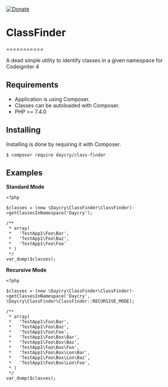 [![Donate](https://img.shields.io/badge/Donate-PayPal-green.svg)](https://www.paypal.com/donate?business=SYC5XDT23UZ5G&no_recurring=0&item_name=Thank+you%21&currency_code=EUR)

# ClassFinder
===========

A dead simple utility to identify classes in a given namespace for Codeigniter 4

Requirements
------------

* Application is using Composer.
* Classes can be autoloaded with Composer.
* PHP >= 7.4.0

Installing
----------

Installing is done by requiring it with Composer.

```
$ composer require daycry/class-finder
```

Examples
--------

**Standard Mode**

```
<?php

$classes = (new \Daycry\ClassFinder\ClassFinder)->getClassesInNamespace('Daycry');

/**
 * array(
 *   'TestApp1\Foo\Bar',
 *   'TestApp1\Foo\Baz',
 *   'TestApp1\Foo\Foo'
 * )
 */
var_dump($classes);
```

**Recursive Mode**

```
<?php

$classes = (new \Daycry\ClassFinder\ClassFinder)->getClassesInNamespace('Daycry', \Daycry\ClassFinder\ClassFinder::RECURSIVE_MODE);

/**
 * array(
 *   'TestApp1\Foo\Bar',
 *   'TestApp1\Foo\Baz',
 *   'TestApp1\Foo\Foo',
 *   'TestApp1\Foo\Box\Bar',
 *   'TestApp1\Foo\Box\Baz',
 *   'TestApp1\Foo\Box\Foo',
 *   'TestApp1\Foo\Box\Lon\Bar',
 *   'TestApp1\Foo\Box\Lon\Baz',
 *   'TestApp1\Foo\Box\Lon\Foo',
 * )
 */
var_dump($classes);
```